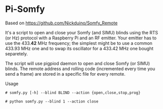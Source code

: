 # Pi-Somfy

Based on https://github.com/Nickduino/Somfy_Remote

It's a script to open and close your Somfy (and SIMU) blinds using the RTS (or Hz) protocol with a Raspberry Pi and an RF emitter. Your emitter has to use the 433.__42__ MHz frequency; the simplest might be to use a common 433.93 MHz one and to swap its oscillator for a 433.42 MHz one bought separetely.

The script will use pigpiod daemon to open and close Somfy (or SIMU) blinds.
The remote address and rolling code (incremented every time you send a frame) are stored in a specific file for every remote.

Usage
````
# somfy.py [-h] --blind BLIND --action {open,close,stop,prog}

# python somfy.py --blind 1 --action close
````

